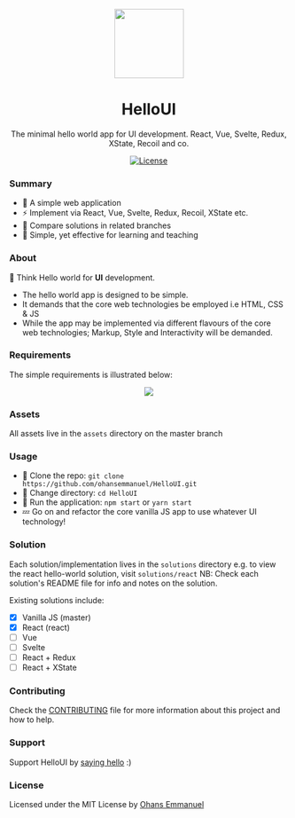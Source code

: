 <p align="center">
	<a href="#" target="_blank">
		<img width="125" src="https://github.com/ohansemmanuel/HelloUI/blob/master/assets/logo.png">
	</a>
</p>
<h1 align="center">HelloUI</h1>
<p align="center">The minimal hello world app for UI development. React, Vue, Svelte, Redux, XState, Recoil and co.</p>
<p align="center">
	<a href="https://license.kabir.sh"><img src="https://img.shields.io/badge/license-MIT-blue.svg" alt="License"></a>
</p>

### Summary

- :tada: A simple web application
- :zap: Implement via React, Vue, Svelte, Redux, Recoil, XState etc.
- :hammer: Compare solutions in related branches
- :rocket: Simple, yet effective for learning and teaching

### About

:thought_balloon: Think Hello world for **UI** development.

- The hello world app is designed to be simple.
- It demands that the core web technologies be employed i.e HTML, CSS & JS
- While the app may be implemented via different flavours of the core web technologies; Markup, Style and Interactivity will be demanded.

### Requirements

The simple requirements is illustrated below:

<p align="center">
	<a href="#" target="_blank">
		<img src="https://github.com/ohansemmanuel/HelloUI/blob/master/assets/requirements.png">
	</a>
</p>

### Assets

All assets live in the `assets` directory on the master branch

### Usage

- :high_brightness: Clone the repo: `git clone https://github.com/ohansemmanuel/HelloUI.git`
- :eyes: Change directory: `cd HelloUI`
- :brain: Run the application: `npm start` or `yarn start`
- :zzz: Go on and refactor the core vanilla JS app to use whatever UI technology!

### Solution

Each solution/implementation lives in the `solutions` directory e.g. to view the react hello-world solution, visit `solutions/react`
NB: Check each solution's README file for info and notes on the solution.

Existing solutions include:

- [x] Vanilla JS (master)
- [x] React (react)
- [ ] Vue
- [ ] Svelte
- [ ] React + Redux
- [ ] React + XState

### Contributing

Check the [CONTRIBUTING](/CONTRIBUTING.md) file for more information about this project and how to help.

### Support

Support HelloUI by [saying hello](https://twitter.com/ohansemmanuel?lang=en) :)

### License

Licensed under the MIT License by [Ohans Emmanuel](https://www.ohansemmanuel.com/)
